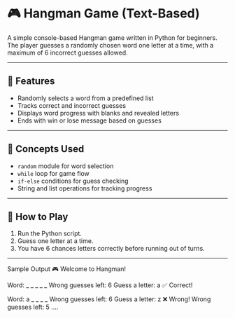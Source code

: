 # 🎮 Hangman Game (Text-Based)

A simple console-based Hangman game written in Python for beginners. The player guesses a randomly chosen word one letter at a time, with a maximum of 6 incorrect guesses allowed.

---

## 🚀 Features

- Randomly selects a word from a predefined list
- Tracks correct and incorrect guesses
- Displays word progress with blanks and revealed letters
- Ends with win or lose message based on guesses

---

## 🧠 Concepts Used

- `random` module for word selection
- `while` loop for game flow
- `if-else` conditions for guess checking
- String and list operations for tracking progress

---

## 📝 How to Play

1. Run the Python script.
2. Guess one letter at a time.
3. You have 6 chances 
 letters correctly before running out of turns.
---

Sample Output
🎮 Welcome to Hangman!

Word: _ _ _ _ _
Wrong guesses left: 6
Guess a letter: a
✅ Correct!

Word: a _ _ _ _
Wrong guesses left: 6
Guess a letter: z
❌ Wrong!
Wrong guesses left: 5
....
